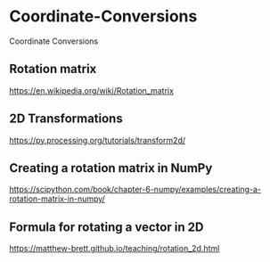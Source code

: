 # Coordinate-Conversions
Coordinate Conversions

## Rotation matrix
https://en.wikipedia.org/wiki/Rotation_matrix

## 2D Transformations
https://py.processing.org/tutorials/transform2d/

## Creating a rotation matrix in NumPy
https://scipython.com/book/chapter-6-numpy/examples/creating-a-rotation-matrix-in-numpy/

## Formula for rotating a vector in 2D
https://matthew-brett.github.io/teaching/rotation_2d.html


